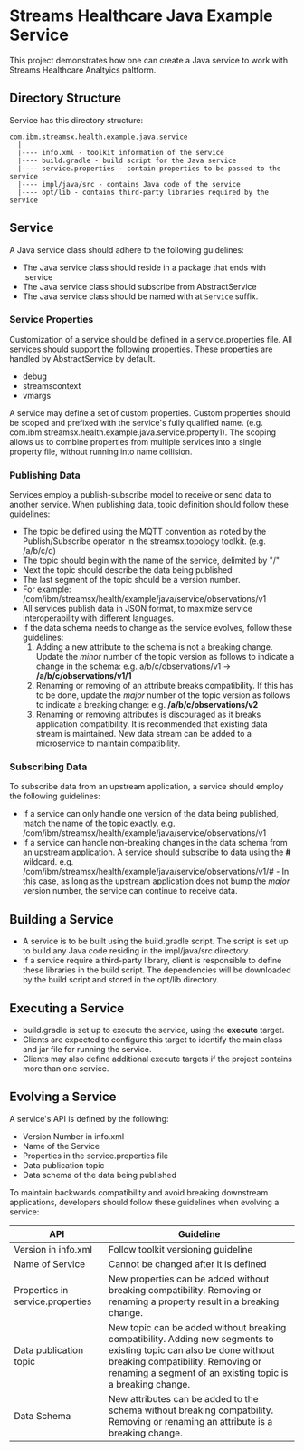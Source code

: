 # Streams Healthcare Java Example Service

This project demonstrates how one can create a Java service to work with Streams Healthcare Analtyics paltform.  

## Directory Structure

Service has this directory structure:

```
com.ibm.streamsx.health.example.java.service
  |
  |---- info.xml - toolkit information of the service
  |---- build.gradle - build script for the Java service 
  |---- service.properties - contain properties to be passed to the service
  |---- impl/java/src - contains Java code of the service 
  |---- opt/lib - contains third-party libraries required by the service
```

## Service

A Java service class should adhere to the following guidelines:

* The Java service class should reside in a package that ends with .service
* The Java service class should subscribe from AbstractService
* The Java service class should be named with at `Service` suffix. 

### Service Properties

Customization of a service should be defined in a service.properties file.  All services should support the following properties.  These properties are handled by AbstractService by default.

* debug
* streamscontext
* vmargs

A service may define a set of custom properties.  Custom properties should be scoped and prefixed with the service's fully qualified name.  (e.g.  com.ibm.streamsx.health.example.java.service.property1).   The scoping allows us to combine properties from multiple services into a single property file, without running into name collision.    

### Publishing Data

Services employ a publish-subscribe model to receive or send data to another service.  When publishing data, topic definition should follow these guidelines:

* The topic be defined using the MQTT convention as noted by the Publish/Subscribe operator in the streamsx.topology toolkit. (e.g. /a/b/c/d)
* The topic should begin with the name of the service, delimited by "/"
* Next the topic should describe the data being published  
* The last segment of the topic should be a version number.  
* For example: /com/ibm/streamsx/health/example/java/service/observations/v1
* All services publish data in JSON format, to maximize service interoperability with different languages.  
* If the data schema needs to change as the service evolves, follow these guidelines:
    1.  Adding a new attribute to the schema is not a breaking change.  Update the *minor* number of the topic version as follows to indicate a change in the schema:  e.g. a/b/c/observations/v1 -> **/a/b/c/observations/v1/1**
    1.  Renaming or removing of an attribute breaks compatibility.  If this has to be done, update the *major* number of the topic version as follows to indicate a breaking change:  e.g. **/a/b/c/observations/v2** 
    1.  Renaming or removing attributes is discouraged as it breaks application compatibility.  It is recommended that existing data stream is maintained.  New data stream can be added to a microservice to maintain compatibility.
 
### Subscribing Data

To subscribe data from an upstream application, a service should employ the following guidelines:

* If a service can only handle one version of the data being published, match the name of the topic exactly.  e.g. /com/ibm/streamsx/health/example/java/service/observations/v1
* If a service can handle non-breaking changes in the data schema from an upstream application.  A service should subscribe to data using the **#** wildcard.  e.g. /com/ibm/streamsx/health/example/java/service/observations/v1/# - In this case, as long as the upstream application does not bump the *major* version number, the service can continue to receive data.
        
## Building a Service

* A service is to be built using the build.gradle script.  The script is set up to build any Java code residing in the impl/java/src directory.
* If a service require a third-party library, client is responsible to define these libraries in the build script.  The dependencies will be downloaded
by the build script and  stored in the opt/lib directory.  

## Executing a Service

* build.gradle is set up to execute the service, using the **execute** target.  
* Clients are expected to configure this target to identify the main class and jar file for running the service.
* Clients may also define additional execute targets if the project contains more than one service.


## Evolving a Service

A service's API is defined by the following:

* Version Number in info.xml
* Name of the Service
* Properties in the service.properties file
* Data publication topic
* Data schema of the data being published

To maintain backwards compatibility and avoid breaking downstream applications, developers should follow these guidelines when evolving a service:

|API     |Guideline |
|--------|----------|
|Version in info.xml | Follow toolkit versioning guideline |
|Name of Service | Cannot be changed after it is defined |
|Properties in service.properties | New properties can be added without breaking compatibility.  Removing or renaming a property result in a breaking change. |
|Data publication topic | New topic can be added without breaking compatibility.  Adding new segments to existing topic can also be done without breaking compatibility.  Removing or renaming a segment of an existing topic is a breaking change.|
|Data Schema | New attributes can be added to the schema without breaking compatbility.  Removing or renaming an attribute is a breaking change.|
